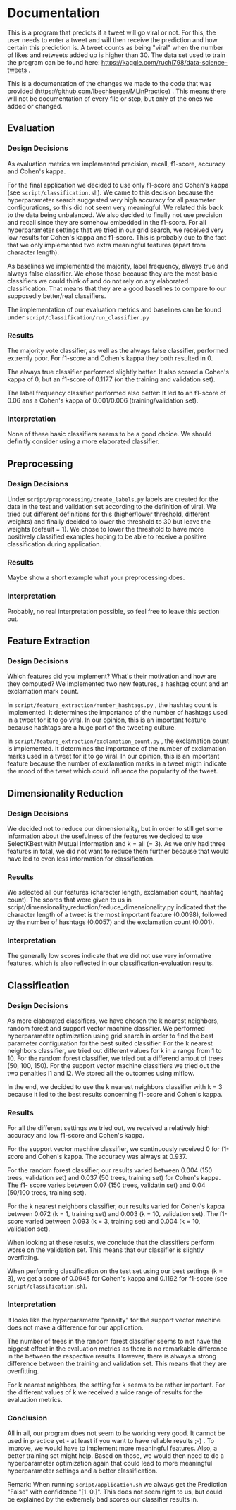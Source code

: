 # Documentation

This is a program that predicts if a tweet will go viral or not. For this, the
user needs to enter a tweet and will then receive the prediction and how 
certain this prediction is. 
A tweet counts as being "viral" when the number of likes and retweets added up 
is higher than 30.
The data set used to train the program can be found here: 
https://kaggle.com/ruchi798/data-science-tweets .

This is a documentation of the changes we made to the code that was provided
(https://github.com/lbechberger/MLinPractice) . This means there will not be 
documentation of every file or step, but only of the ones we added or changed.



## Evaluation

### Design Decisions

As evaluation metrics we implemented precision, recall, f1-score, accuracy and
Cohen's kappa.

For the final application we decided to use only f1-score and Cohen's kappa (see
`script/classification.sh`). We came to this decision because the hyperparameter 
search suggested very high accuracy for all parameter configurations, so this 
did not seem very meaningful. We related this back to the data being unbalanced.
We also decided to finally not use precision and recall since they are somehow 
embedded in the f1-score.
For all hyperparameter settings that we tried in our grid search, we received 
very low results for Cohen's kappa and f1-score. This is probably due to the
fact that we only implemented two extra meaningful features (apart from character 
length).

As baselines we implemented the majority, label frequency, always true and 
always false classifier. We chose those because they are the most basic classifiers 
we could think of and do not rely on any elaborated classification. That means
that they are a good baselines to compare to our supposedly better/real classifiers.
 
The implementation of our evaluation metrics and baselines can be 
found under `script/classification/run_classifier.py`

### Results

The majority vote classifier, as well as the always false classifier, performed 
extremly poor. For f1-score and Cohen's kappa they both resulted in 0.

The always true classifier performed slightly better. It also scored a Cohen's 
kappa of 0, but an f1-score of 0.1177 (on the training  and validation set).

The label frequency classifier performed also better: It led to an f1-score of
0.06 ans a Cohen's kappa of 0.001/0.006 (training/validation set).

### Interpretation

None of these basic classifiers seems to be a good choice. We should definitly 
consider using a more elaborated classifier.

## Preprocessing

### Design Decisions

Under `script/preprocessing/create_labels.py` labels are created for the data in 
the test and validation set according to the definition of viral. We tried out 
different definitions for this (higher/lower threshold, different weights) and 
finally decided to lower the threshold to 30 but leave the weights (default = 1).
We chose to lower the threshold to have more positively classified examples 
hoping to be able to receive a positive classification during application.


### Results

Maybe show a short example what your preprocessing does.

### Interpretation

Probably, no real interpretation possible, so feel free to leave this section out.

## Feature Extraction

### Design Decisions

Which features did you implement? What's their motivation and how are they computed?
We implemented two new features, a hashtag count and an exclamation mark count.

In `script/feature_extraction/number_hashtags.py` , the hashtag count is implemented.
It determines the importance of the number of hashtags used in a tweet for it
to go viral. In our opinion, this is an important feature because hashtags are
a huge part of the tweeting culture.
 
In `script/feature_extraction/exclamation_count.py` , the exclamation count is implemented.
It determines the importance of the number of exclamation marks used in a tweet for it
to go viral. In our opinion, this is an important feature because the number of
exclamation marks in a tweet migth indicate the mood of the tweet which could 
influence the popularity of the tweet.


## Dimensionality Reduction

### Design Decisions

We decided not to reduce our dimensionality, but in order to still get some
information about the usefulness of the features we decided to use SelectKBest
with Mutual Information and k = all (= 3). As we only had three features in total,
we did not want to reduce them further because that would have led to even 
less information for classification. 

### Results

We selected all our features (character length, exclamation count, hashtag count).
The scores that were given to us in script/dimensionality_reduction/reduce_dimensionality.py
indicated that the character length of a tweet is the most important feature (0.0098),
followed by the number of hashtags (0.0057) and the exclamation count (0.001).

### Interpretation

The generally low scores indicate that we did not use very informative features,
which is also reflected in our classification-evaluation results.

## Classification

### Design Decisions

As more elaborated classifiers, we have chosen the k nearest neighbors, random 
forest and support vector machine classifier.
We performed hyperparameter optimization using grid search in order to find 
the best parameter configuration for the best suited classifier. 
For the k nearest neighbors classifier, we tried out different values for k in 
a range from 1 to 10. 
For the random forest classifier, we tried out a differend amout of trees 
(50, 100, 150).
For the support vector machine classifiers we tried out the two penalties l1 
and l2.
We stored all the outcomes using mlflow.

In the end, we decided to use the k nearest neighbors classifier with k = 3 
because it led to the best results concerning f1-score and Cohen's kappa.

### Results

For all the different settings we tried out, we received a relatively high 
accuracy and low f1-score and Cohen's kappa.

For the support vector machine classifier, we continuously received 0 for 
f1-score and Cohen's kappa. The accuracy was always at 0.937.

For the random forest classifier, our results varied between 0.004 (150 trees, 
validation set) and 0.037 (50 trees, training set) for Cohen's kappa. The f1-
score varies between 0.07 (150 trees, validatin set) and 0.04 (50/100 trees, 
training set).

For the k nearest neighbors classifier, our results varied for Cohen's kappa
between 0.072 (k = 1, training set) and 0.003 (k = 10, validation set). The 
f1-score varied between 0.093 (k = 3, training set) and 0.004 (k = 10, validation
set).

When looking at these results, we conclude that the classifiers perform worse on
the validation set. This means that our classifier is slightly overfitting.

When performing classification on the test set using our best settings (k = 3),
we get a score of 0.0945 for Cohen's kappa and 0.1192 for f1-score (see 
`script/classification.sh`).


### Interpretation

It looks like the hyperparameter "penalty" for the support vector machine does 
not make a difference for our application. 

The number of trees in the random forest classifier seems to not have the biggest 
effect in the evaluation metrics as there is no remarkable difference in the
between the respective results. However, there is always a strong difference 
between the training and validation set. This means that they are overfitting.

For k nearest neighbors, the setting for k seems to be rather important. For the 
different values of k we received a wide range of results for the evaluation metrics.


### Conclusion

All in all, our program does not seem to be working very good. It cannot  be used 
in practice yet - at least if you want to have reliable results ;-) . To improve,
we would have to implement more meaningful features. Also, a better training 
set might help. Based on those, we would then need to do a hyperparameter 
optimization again that could lead to more meaningful hyperparameter settings
and a better classification.

Remark: When running `script/application.sh` we always get the Prediction  "False"
with confidence "[1. 0.]". This does not seem right to us, but could be 
explained by the extremely bad scores our classifier results in.